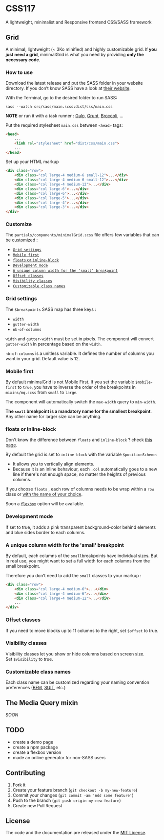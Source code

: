 # CSS117

A lightweight, minimalist and Responsive frontend CSS/SASS framework

## Grid

A minimal, lightweight (~ 3Ko minified) and highly customizable grid. If **you just need a grid**, minimalGrid is what you need by providing **only the necessary code**.

### How to use

Download the latest release and put the SASS folder in your website directory. If you don’t know SASS have a look at [their website](http://sass-lang.com). 

With the Terminal, go to the desired folder to run SASS: 

```CLI
sass --watch src/sass/main.scss:dist/css/main.css
```
**NOTE** or run it with a task runner : [Gulp](https://www.npmjs.com/package/gulp-sass/), [Grunt](https://www.npmjs.com/package/grunt-sass/), [Broccoli](https://www.npmjs.com/package/broccoli-sass/), ...

Put the required stylesheet ```main.css``` between ```<head>``` tags:

```html
<head>
	...
	<link rel="stylesheet" href="dist/css/main.css">
	...
</head>
```

Set up your HTML markup

```html
<div class="row">
	<div class="col large-4 medium-6 small-12">...</div>
	<div class="col large-4 medium-6 small-12">...</div>
	<div class="col large-4 medium-12">...</div>
	<div class="col large-6">...</div>
	<div class="col large-6">...</div>
	<div class="col large-5">...</div>
	<div class="col large-4">...</div>
	<div class="col large-3">...</div>
</div>
```

### Customize

The ```partials/components/minimalGrid.scss``` file offers few variables that can be customized :

- [```Grid settings```](#user-content-grid-settings)
- [```Mobile first```](#user-content-mobile-first)
- [```floats``` or ```inline-block```](#user-content-floats-or-inline-block)
- [```Development mode```](#user-content-development-mode)
- [```A unique column width for the 'small' breakpoint```](#user-content-a-unique-column-width-for-the-small-breakpoint)
- [```Offset classes```](#user-content-offset-classes)
- [```Visibility classes```](#user-content-visibility-offset-classes)
- [```Customizable class names```](#user-content-customizable-class-names)

### Grid settings

The ```$breakpoints``` SASS map has three keys :
- ```width```
- ```gutter-width```
- ```nb-of-columns```


```width``` and ```gutter-width``` must be set in pixels. The component will convert ```gutter-width``` in percentage based on the ```width```.

```nb-of-columns``` is a unitless variable. It defines the number of columns you want in your grid. Default value is 12.

### Mobile first

By default minimalGrid is not Mobile First. If you set the variable ```$mobile-first``` to ```true```, you have to inverse the order of the breakpoints in ```mixins/mq.scss``` from ```small``` to ```large```.

The component will automatically switch the ```max-width``` query to ```min-width```.

**The ```small``` breakpoint is a mandatory name for the smallest breakpoint**. Any other name for larger size can be anything.

### floats or inline-block

Don't know the difference between ```floats``` and ```inline-block``` ? check [this page](http://www.vanseodesign.com/blog/demo/inline-block/).

By default the grid is set to ```inline-block``` with the variable ```$positionScheme```:
- It allows you to vertically align elements.
- Because it is an inline behaviour, each ```.col``` automatically goes to a new line if there's not enough space, no matter the heights of previous columns.

If you choose ```floats``` , each row of columns needs to be wrap within a ```row``` class or [with the name of your choice](#user-content-customizable-class-names).

Soon a [```flexbox```](http://www.w3.org/TR/css-flexbox-1/) option will be available.

### Development mode

If set to true, it adds a pink transparent background-color behind elements and blue sides border to each columns.

### A unique column width for the 'small' breakpoint

By default, each columns of the ```small```breakpoints have individual sizes. But in real use, you might want to set a full width for each columns from the small breakpoint.<br/>

Therefore you don't need to add the ```small``` classes to your markup :
```html
<div class="row">
	<div class="col large-4 medium-6">...</div>
	<div class="col large-4 medium-6">...</div>
	<div class="col large-4 medium-12">...</div>
	...
</div>
```

### Offset classes

If you need to move blocks up to 11 columns to the right, set ```$offset``` to true.

### Visibility classes

Visibility classes let you show or hide columns based on screen size.<br>
Set ```$visibility``` to true.

### Customizable class names

Each class name can be customized regarding your naming convention preferences ([BEM](https://en.bem.info/method/naming-convention/), [SUIT](https://github.com/suitcss/suit/blob/master/doc/naming-conventions.md), etc.)

## The Media Query mixin

*SOON*

## TODO

- create a demo page
- create a npm package
- create a flexbox version
- made an online generator for non-SASS users

## Contributing

1. Fork it
2. Create your feature branch (`git checkout -b my-new-feature`)
3. Commit your changes (`git commit -am 'Add some feature'`)
4. Push to the branch (`git push origin my-new-feature`)
5. Create new Pull Request

## License

The code and the documentation are released under the [MIT License](LICENSE).
